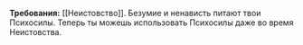 **Требования:** [[Неистовство]].
Безумие и ненависть питают твои Психосилы. Теперь ты можешь использовать Психосилы даже во время Неистовства.